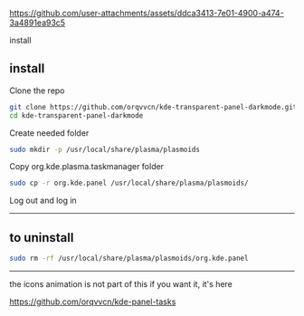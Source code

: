 

https://github.com/user-attachments/assets/ddca3413-7e01-4900-a474-3a4891ea93c5


install 

## install

 Clone the repo
 
```bash
git clone https://github.com/orqvvcn/kde-transparent-panel-darkmode.git
cd kde-transparent-panel-darkmode
```


Create needed folder
```bash
sudo mkdir -p /usr/local/share/plasma/plasmoids
```

Copy org.kde.plasma.taskmanager folder

```bash
sudo cp -r org.kde.panel /usr/local/share/plasma/plasmoids/
```

Log out and log in


-------------------------------------------------------------------

## to uninstall
```bash
sudo rm -rf /usr/local/share/plasma/plasmoids/org.kde.panel
```

-------------------------------------------------------------------

the icons animation is not part of this if you want it, it's here

https://github.com/orqvvcn/kde-panel-tasks

